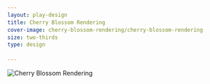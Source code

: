 ```yaml
---
layout: play-design
title: Cherry Blossom Rendering
cover-image: cherry-blossom-rendering/cherry-blossom-rendering
size: two-thirds
type: design

---
```


<img src="/img/play/cherry-blossom-rendering/cherry-blossom-rendering.jpg" alt="Cherry Blossom Rendering" srcset="/img/play/cherry-blossom-rendering/cherry-blossom-rendering-400.jpg 400w,
/img/play/cherry-blossom-rendering/cherry-blossom-rendering-600.jpg 600w,
/img/play/cherry-blossom-rendering/cherry-blossom-rendering-900.jpg 900w,
/img/play/cherry-blossom-rendering/cherry-blossom-rendering-1200.jpg 1200w,
/img/play/cherry-blossom-rendering/cherry-blossom-rendering-1800.jpg 1800w,
/img/play/cherry-blossom-rendering/cherry-blossom-rendering-2400.jpg 2400w" />
